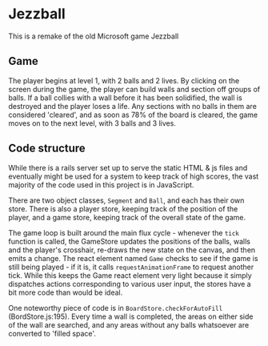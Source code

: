 # Jezzball

This is a remake of the old Microsoft game Jezzball

## Game

The player begins at level 1, with 2 balls and 2 lives. By clicking on the screen during the game, the player can build walls and section off groups of balls. If a ball collies with a wall before it has been solidified, the wall is destroyed and the player loses a life. Any sections with no balls in them are considered 'cleared', and as soon as 78% of the board is cleared, the game moves on to the next level, with 3 balls and 3 lives.

## Code structure

While there is a rails server set up to serve the static HTML & js files and eventually might be used for a system to keep track of high scores, the vast majority of the code used in this project is in JavaScript.

There are two object classes, `Segment` and `Ball`, and each has their own store. There is also a player store, keeping track of the position of the player, and a game store, keeping track of the overall state of the game.

The game loop is built around the main flux cycle - whenever the `tick` function is called, the GameStore updates the positions of the balls, walls and the player's crosshair, re-draws the new state on the canvas, and then emits a change. The react element named `Game` checks to see if the game is still being played - if it is, it calls `requestAnimationFrame` to request another tick. While this keeps the Game react element very light because it simply dispatches actions corresponding to various user input, the stores have a bit more code than would be ideal.

One noteworthy piece of code is in `BoardStore.checkForAutoFill` (BordStore.js:195). Every time a wall is completed, the areas on either side of the wall are searched, and any areas without any balls whatsoever are converted to 'filled space'.
